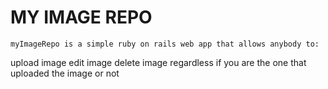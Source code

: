 # MY IMAGE REPO

	myImageRepo is a simple ruby on rails web app that allows anybody to:
upload image
edit image
delete image 
	regardless if you are the one that uploaded the image or not
